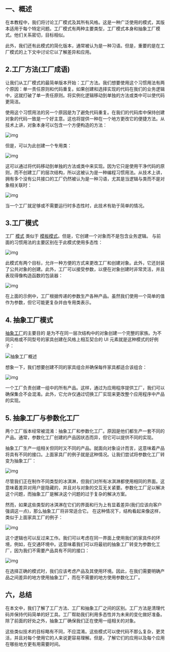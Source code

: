 ## 一、概述

在本教程中，我们将讨论工厂模式及其所有风格。这是一种广泛使用的模式，其版本适用于每个特定问题。工厂模式有两种主要类型，工厂模式本身和抽象工厂模式。他们关系密切，目标相似。

此外，我们还有此模式的简化版本，通常被认为是一种习语。但是，重要的是在工厂模式的上下文中讨论它以了解差异和应用。

## 2.工厂方法(工厂成语)

让我们从工厂模式的最简单版本开始：工厂方法。我们想要使用这个习惯用法有两个原因：单一责任原则和代码重复。如果创建和选择实现的代码在我们的业务逻辑中，这就打破了单一责任原则。将实例化逻辑移动到单独的方法或类中可以使代码更简洁。

使用这个习惯用法的另一个原因是为了避免代码重复。在我们的代码库中保持创建对象的代码一致是一个好主意。这也将提供一种在一个地方更改它的便捷方法。从技术上讲，对象本身可以包含一个方便构造的方法：

![img](https://www.baeldung.com/wp-content/uploads/sites/4/2023/03/factorymethod_simple_idiom-e1678038514248-1024x277.png)

但是，可以为此创建一个专用类：

![img](https://www.baeldung.com/wp-content/uploads/sites/4/2023/03/user_factory-1-e1678038880699.png)

这可以通过将代码移动到单独的方法或类中来实现。因为它只是使用干净代码的原则，而不创建工厂的层次结构，所以这被认为是一种编程习惯用法。从技术上讲，拥有多个没有公共接口的工厂仍然被认为是一种习语，尤其是当逻辑与类而不是对象相关联时：

![img](https://www.baeldung.com/wp-content/uploads/sites/4/2023/03/factory_idiom_hierarchy-e1678039172573-1024x321.png)

当一个工厂就足够或不需要运行时多态性时，此技术有助于简单的情况。

## 3.工厂模式

工厂 [模式](https://www.baeldung.com/java-factory-pattern) 类似于 [模板模式](https://en.wikipedia.org/wiki/Template_method_pattern)。但是，它创建一个对象而不是包含业务逻辑。 与前面的习惯用法的主要区别在于此模式使用多态性：

![img](https://www.baeldung.com/wp-content/uploads/sites/4/2023/03/factory-e1678039437678.png)

此模式有两个目标，允许一种方便的方式来更改工厂和创建对象。此外，它还封装了公共对象的创建。此外，工厂可以接受参数，以便在对象创建时非常灵活，并且表现得像构造函数的包装器：

![img](https://www.baeldung.com/wp-content/uploads/sites/4/2023/03/IceCreamFactory-e1678039735608.png)

在上面的示例中，工厂根据传递的参数生产各种产品。虽然我们使用一个简单的值 作为参数，但它可能更复杂并由专用类表示。

## 4. 抽象工厂模式

[抽象工厂](https://www.baeldung.com/java-abstract-factory-pattern)的主要目的 是为不在同一层次结构中的对象创建一个完整的家族。为不同风格或不同型号的家具创建在风格上相互契合的 UI 元素就是这种模式的好例子：

![抽象工厂概述](https://www.baeldung.com/wp-content/uploads/sites/4/2023/03/abstracto-factory-overview-e1672145039737.png)

想象一下，我们想要创建不同的家具组合并确保每件家具都适合该组合：

![img](https://www.baeldung.com/wp-content/uploads/sites/4/2023/03/furniture-factory.png)

一个工厂负责创建一组中的所有产品。这样，通过为应用程序提供工厂，我们可以确保集合不会混淆。此外，它允许仅通过切换工厂实现来更改整个应用程序中产品的实现。

## 5. 抽象工厂与参数化工厂

两个工厂版本经常被混淆：抽象工厂和参数化工厂。原因是他们都生产一套不同的产品。通常，参数化工厂创建的产品因状态而异，但它可以提供不同的实现。

抽象工厂生产一组相关但同时又不同的产品。就面向对象设计而言，这意味着产品将具有不同的接口。上面家具厂的例子就是这种情况。让我们尝试将参数化工厂转变为抽象工厂：

![img](https://www.baeldung.com/wp-content/uploads/sites/4/2023/03/IceCreamFactory-1.png)

尽管我们正在制作不同类型的冰淇淋，但我们对所有冰淇淋都使用相同的界面。这意味着差异对用户是隐藏的，并且对与对象的交互无关紧要。参数化工厂足以解决这个问题，而抽象工厂是解决这个问题的过于复杂的解决方案。

然而，如果这些类型的冰淇淋在它们的界面和行为上有显着差异(我们应该向客户强调这一点)，那么抽象工厂将非常适合它。 在这种情况下，结构看起来像这样，类似于上面家具工厂的例子：

![img](https://www.baeldung.com/wp-content/uploads/sites/4/2023/03/VeganIceCreamFactory.png)

这个逻辑也可以反过来工作。我们可以考虑在同一界面上使用我们的家具件的环境，例如，在交通环境中。这意味着我们可以将最初的抽象工厂转变为参数化工厂，因为我们不需要产品具有不同的接口：

![img](https://www.baeldung.com/wp-content/uploads/sites/4/2023/03/FurniturePiece-1.png)

在选择正确的模式时，我们应该考虑产品及其使用环境。因此，在我们需要明确产品之间差异的地方使用抽象工厂，而在不需要的地方使用参数化工厂。

## 六，总结

在本文中，我们了解了工厂方法、工厂和抽象工厂之间的区别。工厂方法是清理代码并保持代码简单的好工具。工厂帮助我们利用多态性并为未来的变化做好准备。除了前面的好处之外，抽象工厂确保我们正在使用一组相关的对象。

这些类似技术的目标略有不同，不应混淆。这些模式可以使代码不那么复杂，更灵活，并且对每个使用它的人来说更容易理解。但是，了解它们的应用以及每个应用在哪些地方更有用需要时间。